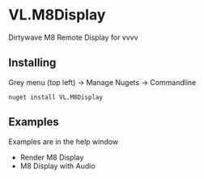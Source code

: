 # VL.M8Display

Dirtywave M8 Remote Display for vvvv

## Installing

Grey menu (top left) -> Manage Nugets -> Commandline

```
nuget install VL.M8Display
```

## Examples

Examples are in the help window

- Render M8 Display
- M8 Display with Audio
